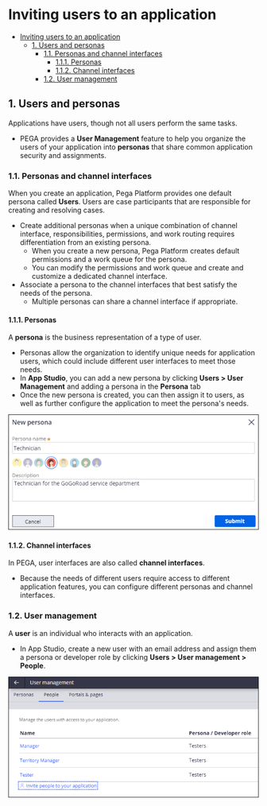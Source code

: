 # Inviting users to an application

- [Inviting users to an application](#inviting-users-to-an-application)
    - [1. Users and personas](#1-users-and-personas)
        - [1.1. Personas and channel interfaces](#11-personas-and-channel-interfaces)
            - [1.1.1. Personas](#111-personas)
            - [1.1.2. Channel interfaces](#112-channel-interfaces)
        - [1.2. User management](#12-user-management)

## 1. Users and personas

Applications have users, though not all users perform the same tasks.

- PEGA provides a **User Management** feature to help you organize the users of your application into **personas** that share common application security and assignments. 

### 1.1. Personas and channel interfaces

When you create an application, Pega Platform provides one default persona called **Users**. Users are case participants that are responsible for creating and resolving cases.

- Create additional personas when a unique combination of channel interface, responsibilities, permissions, and work routing requires differentiation from an existing persona.
    - When you create a new persona, Pega Platform creates default permissions and a work queue for the persona.
    - You can modify the permissions and work queue and create and customize a dedicated channel interface.
- Associate a persona to the channel interfaces that best satisfy the needs of the persona.
    - Multiple personas can share a channel interface if appropriate.

#### 1.1.1. Personas

A **persona** is the business representation of a type of user.

- Personas allow the organization to identify unique needs for application users, which could include different user interfaces to meet those needs.
- In **App Studio**, you can add a new persona by clicking **Users > User Management** and adding a persona in the **Persona** tab
- Once the new persona is created, you can then assign it to users, as well as further configure the application to meet the persona's needs.

![](../resources/persona-new.png)

#### 1.1.2. Channel interfaces

In PEGA, user interfaces are also called **channel interfaces**.

- Because the needs of different users require access to different application features, you can configure different personas and channel interfaces. 

### 1.2. User management

A **user** is an individual who interacts with an application.

- In App Studio, create a new user with an email address and assign them a persona or developer role by clicking **Users > User management > People**.

![](../resources/user-management.png)
